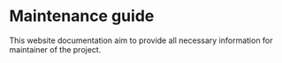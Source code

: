 # Maintenance guide

This website documentation aim to provide all necessary information for maintainer of the project.
